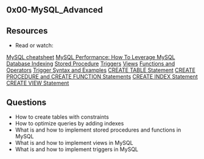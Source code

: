 ## 0x00-MySQL_Advanced

## Resources
- Read or watch:

[MySQL cheatsheet](https://intranet.alxswe.com/rltoken/8w9di_hk19DIMSBEV3EayQ)
[MySQL Performance: How To Leverage MySQL Database Indexing](https://intranet.alxswe.com/rltoken/2GJbZ48zRPA70o2YhTdH7g)
[Stored Procedure](https://intranet.alxswe.com/rltoken/K180X2OCzb6gzPngjn-EIg)
[Triggers](https://intranet.alxswe.com/rltoken/cJ1qA4o-rRm4rWIsqYKSZg)
[Views](https://intranet.alxswe.com/rltoken/vHg1z3UAOcWMvOt8xZHeiA)
[Functions and Operators](https://intranet.alxswe.com/rltoken/g-c1m6iljScpi4LeqxBRqQ)
[Trigger Syntax and Examples](https://intranet.alxswe.com/rltoken/gLVwKjQfRL0Jr_nWqAS7VQ)
[CREATE TABLE Statement](https://intranet.alxswe.com/rltoken/X789nJ22H6HVh1uCQPl0lg)
[CREATE PROCEDURE and CREATE FUNCTION Statements](https://intranet.alxswe.com/rltoken/mfrWMt1KL3NHXblJykMgZg)
[CREATE INDEX Statement](https://intranet.alxswe.com/rltoken/oCu8Rg9WfKyF4BhTt8dZGQ)
[CREATE VIEW Statement](https://intranet.alxswe.com/rltoken/FEZNlZFKZmD1ISnLINkCwQ)


## Questions

- How to create tables with constraints
- How to optimize queries by adding indexes
- What is and how to implement stored procedures and functions in MySQL
- What is and how to implement views in MySQL
- What is and how to implement triggers in MySQL

